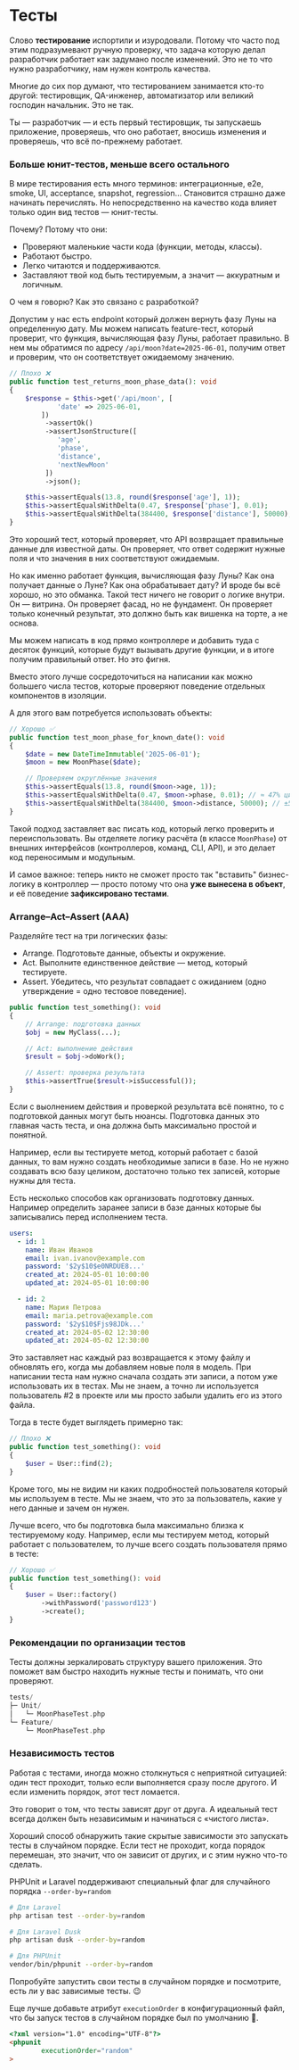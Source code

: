 # Тесты

Слово **тестирование** испортили и изуродовали. Потому что часто под этим подразумевают ручную проверку, что задача которую делал разработчик работает как задумано после изменений. Это не то что нужно разработчику, нам нужен контроль качества.

Многие до сих пор думают, что тестированием занимается кто-то другой: тестировщик, QA-инженер, автоматизатор или великий господин начальник. Это не так.

Ты — разработчик — и есть первый тестировщик, ты запускаешь приложение, проверяешь, что оно работает, вносишь изменения и проверяешь, что всё по-прежнему работает.


### Больше юнит-тестов, меньше всего остального

В мире тестирования есть много терминов: интеграционные, e2e, smoke, UI, acceptance, snapshot, regression… Становится страшно даже начинать перечислять. Но непосредственно на качество кода влияет только один вид тестов — юнит-тесты.

Почему? Потому что они:
- Проверяют маленькие части кода (функции, методы, классы).
- Работают быстро.
- Легко читаются и поддерживаются.
- Заставляют твой код быть тестируемым, а значит — аккуратным и логичным.


О чем я говорю? Как это связано с разработкой?

Допустим у нас есть endpoint который должен вернуть фазу Луны на определенную дату. Мы можем написать feature-тест, который проверит, что функция, вычисляющая фазу Луны, работает правильно. В нем мы обратимся по адресу `/api/moon?date=2025-06-01`, получим ответ и проверим, что он соответствует ожидаемому значению.

```php
// Плохо ❌
public function test_returns_moon_phase_data(): void
{
    $response = $this->get('/api/moon', [
            'date' => 2025-06-01,
        ])
         ->assertOk()
         ->assertJsonStructure([
            'age',
            'phase',
            'distance',
            'nextNewMoon'
         ])
         ->json();

    $this->assertEquals(13.8, round($response['age'], 1));
    $this->assertEqualsWithDelta(0.47, $response['phase'], 0.01);
    $this->assertEqualsWithDelta(384400, $response['distance'], 50000);
}

```

Это хороший тест, который проверяет, что API возвращает правильные данные для известной даты. Он проверяет, что ответ содержит нужные поля и что значения в них соответствуют ожидаемым.

Но как именно работает функция, вычисляющая фазу Луны? Как она получает данные о Луне? Как она обрабатывает дату? И вроде бы всё хорошо, но это обманка. Такой тест ничего не говорит о логике внутри. Он — витрина. Он проверяет фасад, но не фундамент. Он проверяет только конечный результат, это должно быть как вишенка на торте, а не основа.

Мы можем написать в код прямо контроллере и добавить туда с десяток функций, которые будут вызывать другие функции, и в итоге получим правильный ответ. Но это фигня.

Вместо этого лучше сосредоточиться на написании как можно большего числа тестов, которые проверяют поведение отдельных компонентов в изоляции.

А для этого вам потребуется использовать объекты:

```php
// Хорошо ✅
public function test_moon_phase_for_known_date(): void
{
    $date = new DateTimeImmutable('2025-06-01');
    $moon = new MoonPhase($date);

    // Проверяем округлённые значения
    $this->assertEquals(13.8, round($moon->age, 1));
    $this->assertEqualsWithDelta(0.47, $moon->phase, 0.01); // ≈ 47% цикла
    $this->assertEqualsWithDelta(384400, $moon->distance, 50000); // ±50k км — синусоида
}
```

Такой подход заставляет вас писать код, который легко проверить и переиспользовать. 
Вы отделяете логику расчёта (в классе `MoonPhase`) от внешних интерфейсов (контроллеров, команд, CLI, API), и это делает код переносимым и модульным.

И самое важное: теперь никто не сможет просто так "вставить" бизнес-логику в контроллер — просто потому что она **уже вынесена в объект**, и её поведение **зафиксировано тестами**.

### Arrange–Act–Assert (AAA)
Разделяйте тест на три логических фазы:

- Arrange. Подготовьте данные, объекты и окружение.
- Act. Выполните единственное действие — метод, который тестируете.
- Assert. Убедитесь, что результат совпадает с ожиданием (одно утверждение = одно тестовое поведение).

```php
public function test_something(): void
{
    // Arrange: подготовка данных
    $obj = new MyClass(...);

    // Act: выполнение действия
    $result = $obj->doWork();

    // Assert: проверка результата
    $this->assertTrue($result->isSuccessful());
}
```


Если с выолнением действия и проверкой результата всё понятно, то с подготовкой данных могут быть нюансы.
Подготовка данных это главная часть теста, и она должна быть максимально простой и понятной.

Например, если вы тестируете метод, который работает с базой данных, то вам нужно создать необходимые записи в базе. Но не нужно создавать всю базу целиком, достаточно только тех записей, которые нужны для теста.


Есть несколько способов как организовать подготовку данных. Например определить заранее записи в базе данных которые бы записывались перед исполнением теста.
```yaml
users:
  - id: 1
    name: Иван Иванов
    email: ivan.ivanov@example.com
    password: '$2y$10$e0NRDUE8...'
    created_at: 2024-05-01 10:00:00
    updated_at: 2024-05-01 10:00:00

  - id: 2
    name: Мария Петрова
    email: maria.petrova@example.com
    password: '$2y$10$Fjs98JDk...'
    created_at: 2024-05-02 12:30:00
    updated_at: 2024-05-02 12:30:00
```

Это заставляет нас каждый раз возвращается к этому файлу и обновлять его, когда мы добавляем новые поля в модель. При написании теста нам нужно сначала создать эти записи, а потом уже использовать их в тестах.
Мы не знаем, а точно ли используется пользователь #2 в проекте или мы просто забыли удалить его из этого файла.

Тогда в тесте будет выглядеть примерно так:

```php
// Плохо ❌
public function test_something(): void
{
    $user = User::find(2);
}
```

Кроме того, мы не видим ни каких подробностей пользователя который мы используем в тесте. Мы не знаем, что это за пользователь, какие у него данные и зачем он нужен.

Лучше всего, что бы подготовка была максимально близка к тестируемому коду. Например, если мы тестируем метод, который работает с пользователем, то лучше всего создать пользователя прямо в тесте:

```php
// Хорошо ✅
public function test_something(): void
{
    $user = User::factory()
        ->withPassword('password123')
        ->create();
}
```


### Рекомендации по организации тестов

Тесты должны зеркалировать структуру вашего приложения. Это поможет вам быстро находить нужные тесты и понимать, что они проверяют.

```php
tests/
├─ Unit/
│   └─ MoonPhaseTest.php
└─ Feature/
    └─ MoonPhaseTest.php
```

### Независимость тестов

Работая с тестами, иногда можно столкнуться с неприятной ситуацией: один тест проходит, только если выполняется сразу
после другого. И если изменить порядок, этот тест ломается.

Это говорит о том, что тесты зависят друг от друга. А идеальный тест всегда должен быть независимым и начинаться с
«чистого листа».

Хороший способ обнаружить такие скрытые зависимости это запускать тесты в случайном порядке. Если тест не проходит,
когда порядок перемешан, это значит, что он зависит от других, и с этим нужно что-то сделать.

PHPUnit и Laravel поддерживают специальный флаг для случайного порядка `--order-by=random`

```bash
# Для Laravel
php artisan test --order-by=random

# Для Laravel Dusk
php artisan dusk --order-by=random

# Для PHPUnit
vendor/bin/phpunit --order-by=random
```

Попробуйте запустить свои тесты в случайном порядке и посмотрите, есть ли у вас зависимые тесты. 😉

Еще лучше добавьте атрибут `executionOrder` в конфигурационный файл, что бы запуск тестов в случайном порядке был по
умолчанию 🚀.

```html
<?xml version="1.0" encoding="UTF-8"?>
<phpunit
        executionOrder="random"
>
```
